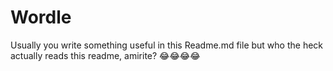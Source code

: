 # Wordle

Usually you write something useful in this Readme.md file but who the heck actually reads this readme, amirite? 😂😂😂😂

